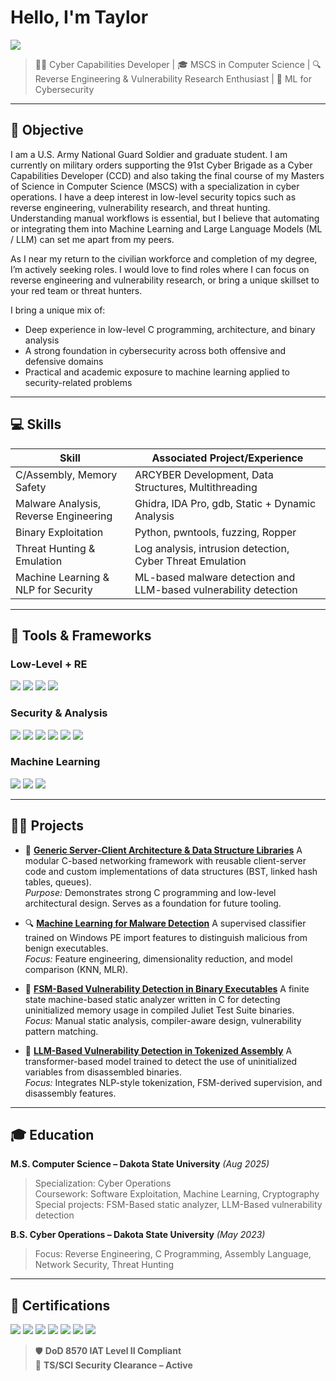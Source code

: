 # Hello, I'm Taylor
<a href="https://www.linkedin.com/in/taylormarrion/"><img src="https://img.shields.io/badge/-LinkedIn-0072b1?&style=for-the-badge&logo=linkedin&logoColor=white" /></a>

> 👨‍💻 Cyber Capabilities Developer | 🎓 MSCS in Computer Science | 🔍 Reverse Engineering & Vulnerability Research Enthusiast | 🧠 ML for Cybersecurity

---

## 🎯 Objective

I am a U.S. Army National Guard Soldier and graduate student. I am currently on military orders supporting the 91st Cyber Brigade as a Cyber Capabilities Developer (CCD) and also taking the final course of my Masters of Science in Computer Science (MSCS) with a specialization in cyber operations. I have a deep interest in low-level security topics such as reverse engineering, vulnerability research, and threat hunting. Understanding manual workflows is essential, but I believe that automating or integrating them into Machine Learning and Large Language Models (ML / LLM) can set me apart from my peers. 

As I near my return to the civilian workforce and completion of my degree, I’m actively seeking roles. I would love to find roles where I can focus on reverse engineering and vulnerability research, or bring a unique skillset to your red team or threat hunters.

I bring a unique mix of:
- Deep experience in low-level C programming, architecture, and binary analysis
- A strong foundation in cybersecurity across both offensive and defensive domains
- Practical and academic exposure to machine learning applied to security-related problems

---

## 💻 Skills

| Skill                                       | Associated Project/Experience |
|--------------------------------------------|--------------------------------|
| C/Assembly, Memory Safety                  | ARCYBER Development, Data Structures, Multithreading |
| Malware Analysis, Reverse Engineering      | Ghidra, IDA Pro, gdb, Static + Dynamic Analysis |
| Binary Exploitation                        | Python, pwntools, fuzzing, Ropper |
| Threat Hunting & Emulation                 | Log analysis, intrusion detection, Cyber Threat Emulation |
| Machine Learning & NLP for Security        | ML-based malware detection and LLM-based vulnerability detection |

---

## 🧰 Tools & Frameworks

### Low-Level + RE
<div>
  <img src="https://img.shields.io/badge/-Ghidra-5C2D91?&style=for-the-badge&logo=ghidra&logoColor=white" />
  <img src="https://img.shields.io/badge/-IDA_Pro-000000?&style=for-the-badge&logoColor=white" />
  <img src="https://img.shields.io/badge/-pwntools-E83E8C?&style=for-the-badge&logo=python&logoColor=white" />
  <img src="https://img.shields.io/badge/-GDB+GEF-800000?&style=for-the-badge&logo=gnu&logoColor=white" />
</div>

### Security & Analysis
<div>
  <img src="https://img.shields.io/badge/-Wireshark-1679A7?&style=for-the-badge&logo=Wireshark&logoColor=white" />
  <img src="https://img.shields.io/badge/-Burp_Suite-FF5733?&style=for-the-badge&logo=PortSwigger&logoColor=white" />
  <img src="https://img.shields.io/badge/-Metasploit-4A4A4A?&style=for-the-badge&logoColor=white" />
  <img src="https://img.shields.io/badge/-Splunk-000000?&style=for-the-badge&logo=Splunk&logoColor=white" />
  <img src="https://img.shields.io/badge/-Kali_Linux-557C94?&style=for-the-badge&logo=kalilinux&logoColor=white" />
  <img src="https://img.shields.io/badge/-nmap-4682B4?&style=for-the-badge&logo=nmap&logoColor=white" />
</div>

### Machine Learning
<div>
  <img src="https://img.shields.io/badge/-scikit--learn-F7931E?&style=for-the-badge&logo=scikit-learn&logoColor=white" />
  <img src="https://img.shields.io/badge/-PyTorch-EE4C2C?&style=for-the-badge&logo=pytorch&logoColor=white" />
  <img src="https://img.shields.io/badge/-Transformers-FFBF00?&style=for-the-badge&logo=huggingface&logoColor=white" />
</div>

---

  ## 👨‍💻 Projects

- 🧱 **[Generic Server-Client Architecture & Data Structure Libraries](https://github.com/taylor-marrion/generic-c-server-framework)**
  A modular C-based networking framework with reusable client-server code and custom implementations of data structures (BST, linked hash tables, queues). <br>
  *Purpose:* Demonstrates strong C programming and low-level architectural design. Serves as a foundation for future tooling.

- 🔍 **[Machine Learning for Malware Detection](https://github.com/taylor-marrion/ML-Malware-Classification)**
  A supervised classifier trained on Windows PE import features to distinguish malicious from benign executables. <br>
  *Focus:* Feature engineering, dimensionality reduction, and model comparison (KNN, MLR).

- 🔧 **[FSM-Based Vulnerability Detection in Binary Executables](https://github.com/taylor-marrion/FSM_Binary_Analyzer)**
  A finite state machine-based static analyzer written in C for detecting uninitialized memory usage in compiled Juliet Test Suite binaries. <br>
  *Focus:* Manual static analysis, compiler-aware design, vulnerability pattern matching.

- 🔬 **[LLM-Based Vulnerability Detection in Tokenized Assembly](https://github.com/taylor-marrion/LLM_VulnHunter)**
  A transformer-based model trained to detect the use of uninitialized variables from disassembled binaries. <br>
  *Focus:* Integrates NLP-style tokenization, FSM-derived supervision, and disassembly features.

---

## 🎓 Education

**M.S. Computer Science – Dakota State University** *(Aug 2025)*  
> Specialization: Cyber Operations <br>
> Coursework: Software Exploitation, Machine Learning, Cryptography <br>
> Special projects: FSM-Based static analyzer, LLM-Based vulnerability detection <br>

**B.S. Cyber Operations – Dakota State University** *(May 2023)*  
> Focus: Reverse Engineering, C Programming, Assembly Language, Network Security, Threat Hunting

---

## 📜 Certifications

<div>
    <img src="https://img.shields.io/badge/-A%2B-4D4D4D?&style=for-the-badge&logo=CompTIA&logoColor=white" />
    <img src="https://img.shields.io/badge/-Network%2B-007ACC?&style=for-the-badge&logo=CompTIA&logoColor=white" />
    <img src="https://img.shields.io/badge/-Security%2B-FF0000?&style=for-the-badge&logo=CompTIA&logoColor=white" />
    <img src="https://img.shields.io/badge/-CySA%2B-2F9AC4?&style=for-the-badge&logo=CompTIA&logoColor=white" />
    <img src="https://img.shields.io/badge/-PenTest%2B-800000?&style=for-the-badge&logo=CompTIA&logoColor=white" />
    <img src="https://img.shields.io/badge/-DC3_Threat_Emulation-003366?&style=for-the-badge&logoColor=white" />
    <img src="https://img.shields.io/badge/-DC3_DCI_Forensics-333333?&style=for-the-badge&logoColor=white" />
</div>

> 🛡️ **DoD 8570 IAT Level II Compliant**  
> 🔐 **TS/SCI Security Clearance – Active**
